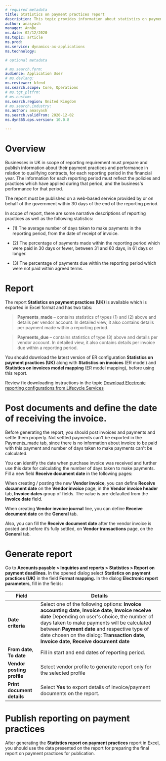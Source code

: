 ```yaml
---
# required metadata
title: Statistics on payment practices report
description: This topic provides information about statistics on payment practices report
author: anasyash
manager: AnnBe
ms.date: 02/12/2020
ms.topic: article
ms.prod: 
ms.service: dynamics-ax-applications
ms.technology: 

# optional metadata

# ms.search.form:  
audience: Application User
# ms.devlang: 
ms.reviewer: kfend
ms.search.scope: Core, Operations
# ms.tgt_pltfrm: 
# ms.custom: 
ms.search.region: United Kingdom
# ms.search.industry: 
ms.author: anasyash
ms.search.validFrom: 2020-12-02
ms.dyn365.ops.version: 10.0.8

---
```


# Overview

Businesses in UK in scope of reporting requirement must prepare and publish
information about their payment practices and performance in relation to
qualifying contracts, for each reporting period in the financial year. The
information for each reporting period must reflect the policies and practices
which have applied during that period, and the business's performance for that
period.

The report must be published on a web-based service provided by or on behalf of
the government within 30 days of the end of the reporting period.

In scope of report, there are some narrative descriptions of reporting practices
as well as the following statistics:

-   (1) The average number of days taken to make payments in the reporting
    period, from the date of receipt of invoice.

-   (2) The percentage of payments made within the reporting period which were
    paid in 30 days or fewer, between 31 and 60 days, in 61 days or longer.

-   (3) The percentage of payments due within the reporting period which were
    not paid within agreed terms.

# Report

The report **Statistics on payment practices (UK)** is available which is
exported in Excel format and has two tabs:

>   **Payments_made** – contains statistics of types (1) and (2) above and
>   details per vendor account. In detailed view, it also contains details per
>   payment made within a reporting period.

>   **Payments_due** – contains statistics of type (3) above and details per
>   vendor account. In detailed view, it also contains details per invoice due
>   within a reporting period.

You should download the latest version of ER configuration **Statistics on
payment practices (UK)** along with **Statistics on invoices** (ER model) and
**Statistics on invoices model mapping** (ER model mapping), before using this
report.

Review fix downloading instructions in the topic [Download Electronic reporting configurations from Lifecycle Services](https://docs.microsoft.com/en-us/dynamics365/unified-operations/dev-itpro/analytics/download-electronic-reporting-configuration-lcs)

# Post documents and define the date of receiving the invoice.

Before generating the report, you should post invoices and payments and settle
them properly. Not settled payments can't be exported in the Payments_made tab,
since there is no information about invoice to be paid with this payment and
number of days taken to make payments can't be calculated.

You can identify the date when purchase invoice was received and further use
this date for calculating the number of days taken to make payments. Fill a new
field **Receive document date** in the following pages:

When creating / posting the new **Vendor invoice**, you can define **Receive
document date** on the **Vendor invoice** page, in the **Vendor invoice header**
tab, **Invoice dates** group of fields. The value is pre-defaulted from the
**Invoice date** field.

When creating **Vendor invoice journal** line, you can define **Receive document
date** on the **General** tab.

Also, you can fill the **Receive document date** after the vendor invoice is
posted and before it’s fully settled, on **Vendor transactions** page, on the
**General** tab.

# Generate report

Go to **Accounts payable \> Inquiries and reports \> Statistics \> Report on
payment deadlines.** In the opened dialog select **Statistics on payment
practices (UK)** in the field **Format mapping.** In the dialog **Electronic
report parameters**, fill in the fields:

| **Field**                  | **Details**                                                                                                                                                                                                                                                                                                                                        |
|----------------------------|----------------------------------------------------------------------------------------------------------------------------------------------------------------------------------------------------------------------------------------------------------------------------------------------------------------------------------------------------|
| **Date criteria**          | Select one of the following options: **Invoice accounting date**, **Invoice date**, **Invoice receive date** Depending on user's choice, the number of days taken to make payments will be calculated between **Payment date** and respective type of date chosen on the dialog: **Transaction date**, **Invoice date**, **Receive document date** |
| **From date**, **To date** | Fill in start and end dates of reporting period.                                                                                                                                                                                                                                                                                                   |
| **Vendor posting profile** | Select vendor profile to generate report only for the selected profile                                                                                                                                                                                                                                                                             |
| **Print document details** | Select **Yes** to export details of invoice/payment documents on the report.                                                                                                                                                                                                                                                                       |

# Publish reporting on payment practices

After generating the **Statistics report on payment practices** report in Excel,
you should use the data presented on the report for preparing the final report
on payment practices for publication.
